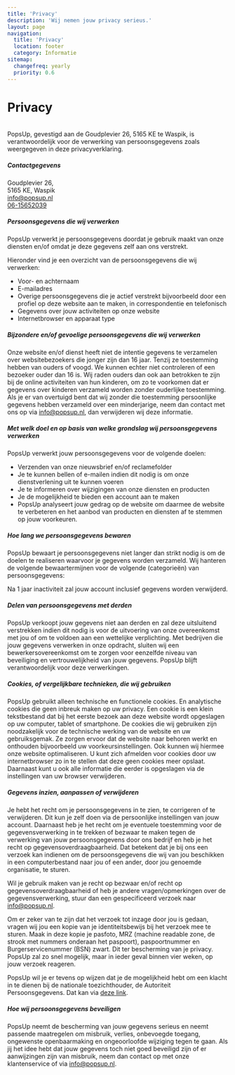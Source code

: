 ```yaml
---
title: 'Privacy'
description: 'Wij nemen jouw privacy serieus.'
layout: page
navigation:
  title: 'Privacy'
  location: footer
  category: Informatie
sitemap:
  changefreq: yearly
  priority: 0.6
---
```


# Privacy

\
PopsUp, gevestigd aan de Goudplevier 26,
5165 KE te Waspik, is verantwoordelijk voor de verwerking van persoonsgegevens zoals weergegeven in deze privacyverklaring.

##### Contactgegevens

Goudplevier 26,\
5165 KE, Waspik\
[info@popsup.nl](mailto:info@popsup.nl)\
[06-15652039](tel:0615652039)

##### Persoonsgegevens die wij verwerken

PopsUp verwerkt je persoonsgegevens doordat je gebruik maakt van onze diensten en/of omdat je deze gegevens zelf aan ons verstrekt.

Hieronder vind je een overzicht van de persoonsgegevens die wij verwerken:

- Voor- en achternaam
- E-mailadres
- Overige persoonsgegevens die je actief verstrekt bijvoorbeeld door een profiel op deze website aan te maken, in correspondentie en telefonisch
- Gegevens over jouw activiteiten op onze website
- Internetbrowser en apparaat type

##### Bijzondere en/of gevoelige persoonsgegevens die wij verwerken

Onze website en/of dienst heeft niet de intentie gegevens te verzamelen over websitebezoekers die jonger zijn dan 16 jaar. Tenzij ze toestemming hebben van ouders of voogd. We kunnen echter niet controleren of een bezoeker ouder dan 16 is. Wij raden ouders dan ook aan betrokken te zijn bij de online activiteiten van hun kinderen, om zo te voorkomen dat er gegevens over kinderen verzameld worden zonder ouderlijke toestemming. Als je er van overtuigd bent dat wij zonder die toestemming persoonlijke gegevens hebben verzameld over een minderjarige, neem dan contact met ons op via [info@popsup.nl](mailto:info@popsup.nl), dan verwijderen wij deze informatie.

##### Met welk doel en op basis van welke grondslag wij persoonsgegevens verwerken

PopsUp verwerkt jouw persoonsgegevens voor de volgende doelen:

- Verzenden van onze nieuwsbrief en/of reclamefolder
- Je te kunnen bellen of e-mailen indien dit nodig is om onze dienstverlening uit te kunnen voeren
- Je te informeren over wijzigingen van onze diensten en producten
- Je de mogelijkheid te bieden een account aan te maken
- PopsUp analyseert jouw gedrag op de website om daarmee de website te verbeteren en het aanbod van producten en diensten af te stemmen op jouw voorkeuren.

##### Hoe lang we persoonsgegevens bewaren

PopsUp bewaart je persoonsgegevens niet langer dan strikt nodig is om de doelen te realiseren waarvoor je gegevens worden verzameld. Wij hanteren de volgende bewaartermijnen voor de volgende (categorieën) van persoonsgegevens:

Na 1 jaar inactiviteit zal jouw account inclusief gegevens worden verwijderd.

##### Delen van persoonsgegevens met derden

PopsUp verkoopt jouw gegevens niet aan derden en zal deze uitsluitend verstrekken indien dit nodig is voor de uitvoering van onze overeenkomst met jou of om te voldoen aan een wettelijke verplichting. Met bedrijven die jouw gegevens verwerken in onze opdracht, sluiten wij een bewerkersovereenkomst om te zorgen voor eenzelfde niveau van beveiliging en vertrouwelijkheid van jouw gegevens. PopsUp blijft verantwoordelijk voor deze verwerkingen.

##### Cookies, of vergelijkbare technieken, die wij gebruiken

PopsUp gebruikt alleen technische en functionele cookies. En analytische cookies die geen inbreuk maken op uw privacy. Een cookie is een klein tekstbestand dat bij het eerste bezoek aan deze website wordt opgeslagen op uw computer, tablet of smartphone. De cookies die wij gebruiken zijn noodzakelijk voor de technische werking van de website en uw gebruiksgemak. Ze zorgen ervoor dat de website naar behoren werkt en onthouden bijvoorbeeld uw voorkeursinstellingen. Ook kunnen wij hiermee onze website optimaliseren. U kunt zich afmelden voor cookies door uw internetbrowser zo in te stellen dat deze geen cookies meer opslaat. Daarnaast kunt u ook alle informatie die eerder is opgeslagen via de instellingen van uw browser verwijderen.

##### Gegevens inzien, aanpassen of verwijderen

Je hebt het recht om je persoonsgegevens in te zien, te corrigeren of te verwijderen. Dit kun je zelf doen via de persoonlijke instellingen van jouw account. Daarnaast heb je het recht om je eventuele toestemming voor de gegevensverwerking in te trekken of bezwaar te maken tegen de verwerking van jouw persoonsgegevens door ons bedrijf en heb je het recht op gegevensoverdraagbaarheid. Dat betekent dat je bij ons een verzoek kan indienen om de persoonsgegevens die wij van jou beschikken in een computerbestand naar jou of een ander, door jou genoemde organisatie, te sturen.

Wil je gebruik maken van je recht op bezwaar en/of recht op gegevensoverdraagbaarheid of heb je andere vragen/opmerkingen over de gegevensverwerking, stuur dan een gespecificeerd verzoek naar [info@popsup.nl](mailto:info@popsup.nl).

Om er zeker van te zijn dat het verzoek tot inzage door jou is gedaan, vragen wij jou een kopie van je identiteitsbewijs bij het verzoek mee te sturen. Maak in deze kopie je pasfoto, MRZ (machine readable zone, de strook met nummers onderaan het paspoort), paspoortnummer en Burgerservicenummer (BSN) zwart. Dit ter bescherming van je privacy. PopsUp zal zo snel mogelijk, maar in ieder geval binnen vier weken, op jouw verzoek reageren.

PopsUp wil je er tevens op wijzen dat je de mogelijkheid hebt om een klacht in te dienen bij de nationale toezichthouder, de Autoriteit Persoonsgegevens. Dat kan via [deze link](https://autoriteitpersoonsgegevens.nl/nl/contact-met-de-autoriteit-persoonsgegevens/tip-ons).

##### Hoe wij persoonsgegevens beveiligen

PopsUp neemt de bescherming van jouw gegevens serieus en neemt passende maatregelen om misbruik, verlies, onbevoegde toegang, ongewenste openbaarmaking en ongeoorloofde wijziging tegen te gaan. Als jij het idee hebt dat jouw gegevens toch niet goed beveiligd zijn of er aanwijzingen zijn van misbruik, neem dan contact op met onze klantenservice of via [info@popsup.nl](mailto:info@popsup.nl).
